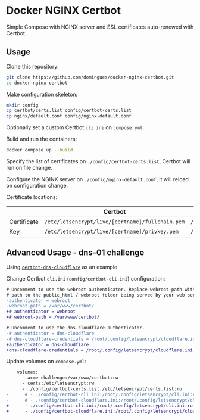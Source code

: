# Docker NGINX Certbot

Simple Compose with NGINX server and SSL certificates auto-renewed with Certbot.

## Usage

Clone this repository:
```bash
git clone https://github.com/domingues/docker-nginx-certbot.git
cd docker-nginx-certbot
```

Make configuration skeleton:
```bash
mkdir config
cp certbot/certs.list config/certbot-certs.list
cp nginx/default.conf config/nginx-default.conf
```

Optionally set a custom Certbot `cli.ini` on `compose.yml`.

Build and run the containers:
```bash
docker compose up --build
```

Specify the list of certificates on `./config/certbot-certs.list`, Certbot will run on file change.

Configure the NGINX server on `./config/nginx-default.conf`, it will reload on configuration change.

Certificate locations:

|             | Certbot                                           | NGINX                                           |
| ----------- | ------------------------------------------------- | ----------------------------------------------- |
| Certificate | `/etc/letsencrypt/live/[certname]/fullchain.pem` | `/etc/nginx/ssl/live/[certname]/fullchain.pem` |
| Key         | `/etc/letsencrypt/live/[certname]/privkey.pem`   | `/etc/nginx/ssl/live/[certname]/privkey.pem`   |

## Advanced Usage - dns-01 challenge

Using [`certbot-dns-cloudflare`](https://certbot-dns-cloudflare.readthedocs.io/) as an example.

Change Certbot `cli.ini` (`config/certbot-cli.ini`) configuration:
```diff bash
# Uncomment to use the webroot authenticator. Replace webroot-path with the
# path to the public_html / webroot folder being served by your web server.
-authenticator = webroot
-webroot-path = /var/www/certbot/
+# authenticator = webroot
+# webroot-path = /var/www/certbot/

# Uncomment to use the dns-cloudflare authenticator.
-# authenticator = dns-cloudflare
-# dns-cloudflare-credentials = /root/.config/letsencrypt/cloudflare.ini
+authenticator = dns-cloudflare
+dns-cloudflare-credentials = /root/.config/letsencrypt/cloudflare.ini
```

Update volumes on `compose.yml`:
```diff
    volumes:
      - acme-challenge:/var/www/certbot:rw
      - certs:/etc/letsencrypt:rw
      - ./config/certbot-certs.list:/etc/letsencrypt/certs.list:ro
-      # - ./config/certbot-cli.ini:/root/.config/letsencrypt/cli.ini:ro
-      # - ./config/certbot-cloudflare.ini:/root/.config/letsencrypt/cloudflare.ini:ro
+      - ./config/certbot-cli.ini:/root/.config/letsencrypt/cli.ini:ro
+      - ./config/certbot-cloudflare.ini:/root/.config/letsencrypt/cloudflare.ini:ro
```
